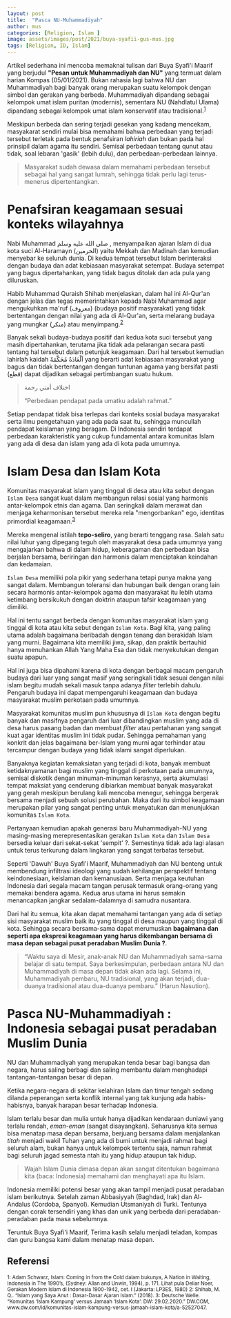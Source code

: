 ```yaml
---
layout: post
title:  "Pasca NU-Muhammadiyah"
author: mus
categories: [Religion, Islam ]
image: assets/images/post/2021/buya-syafii-gus-mus.jpg
tags: [Religion, ID, Islam]
---
```


Artikel sederhana ini mencoba memaknai tulisan dari Buya Syafi'i Maarif yang berjudul **"Pesan untuk Muhammadiyah dan NU"** yang termuat dalam harian Kompas (05/01/2021). Bukan rahasia lagi bahwa NU dan Muhammadiyah bagi banyak orang merupakan suatu kelompok dengan simbol dan gerakan yang berbeda. Muhammadiyah dipandang sebagai kelompok umat islam puritan (modernis), sementara NU (Nahdlatul Ulama) dipandang sebagai kelompok umat islam konservatif atau tradisional.<sup>[1](#foot1)</sup> 

Meskipun berbeda dan sering terjadi gesekan yang kadang mencekam, masyakarat sendiri mulai bisa memahami bahwa perbedaan yang terjadi tersebut terletak pada bentuk penafsiran _lahiriah_ dan bukan pada hal prinsipil dalam agama itu sendiri. Semisal perbedaan tentang qunut atau tidak, soal lebaran 'gasik' (lebih dulu), dan perbedaan-perbedaan lainnya. 


>Masyarakat sudah dewasa dalam memahami perbedaan tersebut sebagai hal yang sangat lumrah, sehingga tidak perlu lagi terus-menerus dipertentangkan.

# Penafsiran keagamaan sesuai konteks wilayahnya
Nabi Muhammad صلى الله عليه وسلم , menyampaikan ajaran Islam di dua kota suci Al-Haramayn (الحرمين‎) yaitu Mekkah dan Madinah dan kemudian menyebar ke seluruh dunia. Di kedua tempat tersebut Islam berinteraksi dengan budaya dan adat kebiasaan masyarakat setempat. Budaya setempat yang bagus dipertahankan, yang tidak bagus ditolak dan ada pula yang diluruskan. 

Habib Muhammad Quraish Shihab menjelaskan, dalam hal ini Al-Qur'an dengan jelas dan tegas memerintahkan kepada Nabi Muhammad agar mengukuhkan ma'ruf (معروف) (budaya positif masyarakat) yang tidak bertentangan dengan nilai yang ada di Al-Qur'an, serta melarang budaya yang mungkar (منكر) atau menyimpang.<sup>[2](#foot2)</sup>

Banyak sekali budaya-budaya positif dari kedua kota suci tersebut yang masih dipertahankan, terutama jika tidak ada pelarangan secara pasti tentang hal tersebut dalam petunjuk keagamaan. Dari hal tersebut kemudian lahirlah kaidah اَلْعَادَةُ مُحَكَّمَةٌ yang berarti adat kebiasaan masyarakat yang bagus dan tidak bertentangan dengan tuntunan agama yang bersifat pasti (قطع) dapat dijadikan sebagai pertimbangan suatu hukum.

> اختلاف أمتي رحمة
>
> “Perbedaan pendapat pada umatku adalah rahmat.”


Setiap pendapat tidak bisa terlepas dari konteks sosial budaya masyarakat serta ilmu pengetahuan yang ada pada saat itu, sehingga muncullah pendapat keislaman yang beragam. Di Indonesia sendiri terdapat perbedaan karakteristik yang cukup fundamental antara komunitas Islam yang ada di desa dan islam yang ada di kota pada umumnya.


# Islam Desa dan Islam Kota

Komunitas masyarakat islam yang tinggal di desa atau kita sebut dengan `Islam Desa` sangat kuat dalam membangun relasi sosial yang harmonis antar-kelompok etnis dan agama. Dan seringkali dalam merawat dan menjaga keharmonisan tersebut mereka rela "mengorbankan" ego, identitas primordial keagamaan.<sup>[3](#foot3)</sup> 

Mereka mengenal istilah **tepo-seliro**, yang berarti tenggang rasa. Salah satu nilai luhur yang dipegang teguh oleh masyarakat desa pada umumnya yang mengajarkan bahwa di dalam hidup, keberagaman dan perbedaan bisa berjalan bersama, beriringan dan harmonis dalam menciptakan keindahan dan kedamaian.

`Islam Desa` memiliki pola pikir yang sederhana tetapi punya makna yang sangat dalam. Membangun toleransi dan hubungan baik dengan orang lain secara harmonis antar-kelompok agama dan masyarakat itu lebih utama ketimbang bersikukuh dengan doktrin ataupun tafsir keagamaan yang dimiliki.

Hal ini tentu sangat berbeda dengan komunitas masyarakat islam yang tinggal di kota atau kita sebut dengan `Islam Kota`. Bagi kita, yang paling utama adalah bagaimana beribadah dengan tenang dan berakidah Islam yang murni. Bagaimana kita memiliki jiwa, sikap, dan praktik bertauhid hanya menuhankan Allah Yang Maha Esa dan tidak menyekutukan dengan suatu apapun. 

Hal ini juga bisa dipahami karena di kota dengan berbagai macam pengaruh budaya dari luar yang sangat masif yang seringkali tidak sesuai dengan nilai islam begitu mudah sekali masuk tanpa adanya _filter_ terlebih dahulu. Pengaruh budaya ini dapat mempengaruhi keagamaan dan budaya masyarakat muslim perkotaan pada umumnya. 

Masyarakat komunitas muslim pun khususnya di `Islam Kota` dengan begitu banyak dan masifnya pengaruh dari luar dibandingkan muslim yang ada di desa harus pasang badan dan membuat _filter_ atau pertahanan yang sangat kuat agar identitas muslim ini tidak pudar. Sehingga pemahaman yang konkrit dan jelas bagaimana ber-Islam yang murni agar terhindar atau tercampur dengan budaya yang tidak islami sangat diperlukan.

Banyaknya kegiatan kemaksiatan yang terjadi di kota, banyak membuat ketidaknyamanan bagi muslim yang tinggal di perkotaan pada umumnya, semisal diskotik dengan minuman-minuman kerasnya, serta akumulasi tempat maksiat yang cenderung dibiarkan membuat banyak masyarakat yang gerah meskipun berulang kali mencoba menegur, sehingga bergerak bersama menjadi sebuah solusi perubahan. Maka dari itu simbol keagamaan merupakan pilar yang sangat penting untuk menyatukan dan menunjukkan komunitas `Islam Kota`.

Pertanyaan kemudian apakah generasi baru Muhammadiyah-NU yang masing-masing merepresentasikan gerakan `Islam Kota` dan `Islam Desa` bersedia keluar dari sekat-sekat 'sempit' ?. Semestinya tidak ada lagi alasan untuk terus terkurung dalam lingkaran yang sangat terbatas tersebut.

Seperti 'Dawuh' Buya Syafi'i Maarif, Muhammadiyah dan NU benteng untuk membendung infiltrasi ideologi yang sudah kehilangan perspektif tentang keindonesiaan, keislaman dan kemanusiaan. Serta menjaga keutuhan Indonesia dari segala macam tangan perusak termasuk orang-orang yang memakai bendera agama. Kedua arus utama ini harus semakin menancapkan jangkar sedalam-dalamnya di samudra nusantara.

Dari hal itu semua, kita akan dapat memahami tantangan yang ada di setiap sisi masyarakat muslim baik itu yang tinggal di desa maupun yang tinggal di kota. Sehingga secara bersama-sama dapat merumuskan **bagaimana dan seperti apa ekspresi keagamaan yang harus dikembangan bersama di masa depan sebagai pusat peradaban Muslim Dunia ?**.



>“Waktu saya di Mesir, anak-anak NU dan Muhammadiyah sama-sama belajar di satu tempat. Saya berkesimpulan, perbedaan antara NU dan Muhammadiyah di masa depan tidak akan ada lagi. Selama ini, Muhammadiyah pembaru, NU tradisional, yang akan terjadi, dua-duanya tradisional atau dua-duanya pembaru.” (Harun Nasution).

# Pasca NU-Muhammadiyah : Indonesia sebagai pusat peradaban Muslim Dunia

NU dan Muhammadiyah yang merupakan tenda besar bagi bangsa dan negara, harus saling berbagi dan saling membantu dalam menghadapi tantangan-tantangan besar di depan. 

Ketika negara-negara di sekitar kelahiran Islam dan timur tengah sedang dilanda peperangan serta konflik internal yang tak kunjung ada habis-habisnya, banyak harapan besar terhadap Indonesia. 

Islam terlalu besar dan mulia untuk hanya dijadikan kendaraan duniawi yang terlalu rendah, _eman-eman_ (sangat disayangkan). Seharusnya kita semua bisa menatap masa depan bersama, berjuang bersama dalam menjalankan _titah_ menjadi wakil Tuhan yang ada di bumi untuk menjadi rahmat bagi seluruh alam, bukan hanya untuk kelompok tertentu saja, namun rahmat bagi seluruh jagad semesta ntah itu yang hidup ataupun tak hidup.

> Wajah Islam Dunia dimasa depan akan sangat ditentukan bagaimana kita (baca: Indonesia) memahami dan menghayati apa itu Islam.


Indonesia memiliki potensi besar yang akan tampil menjadi pusat peradaban islam berikutnya. Setelah zaman Abbasiyyah (Baghdad, Irak) dan Al-Andalus (Cordoba, Spanyol). Kemudian Utsmaniyah di Turki. Tentunya dengan corak tersendiri yang khas dan unik yang berbeda dari peradaban-peradaban pada masa sebelumnya.

Teruntuk Buya Syafi'i Maarif, Terima kasih selalu menjadi teladan, kompas dan guru bangsa kami dalam menatap masa depan.




## Referensi
<small>
<a name="foot1">1</a>: Adam Schwarz, Islam: Coming in from the Cold dalam bukunya, A Nation in Waiting, Indonesia in The 1990’s, (Sydney: Allan and Unwin, 1994), p. 171. Lihat pula Deliar Noer, Gerakan Modern Islam di Indonesia 1900-1942, cet. I (Jakarta: LP3ES, 1980)
</small>

<small>
<a name="foot2">2</a>: Shihab, M. Q.. “Islam yang Saya Anut : Dasar-Dasar Ajaran Islam.” (2018).
</small>

<small>
<a name="foot3">3</a>: Deutsche Welle. “Komunitas ‘Islam Kampung’ versus Jamaah ‘Islam Kota’: DW: 29.02.2020.” DW.COM, www.dw.com/id/komunitas-islam-kampung-versus-jamaah-islam-kota/a-52527047. 
</small>


